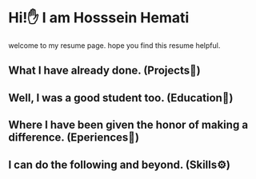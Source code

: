 # Hi!✋ I am Hosssein Hemati
 welcome to my resume page. hope you find this resume helpful.

 ## What I have already done. (Projects📁)
 <!-- to fillout later -->
 ## Well, I was a good student too. (Education🏫)
 <!-- to fillout later -->
 ## Where I have been given the honor of making a difference. (Eperiences🥼)
 <!-- to fillout later -->
 ## I can do the following and beyond. (Skills⚙)
 <!-- to fillout later -->
